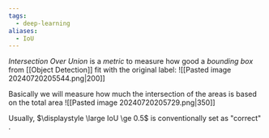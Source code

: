 ```yaml
---
tags:
  - deep-learning
aliases:
  - IoU
---
```

*Intersection Over Union* is a *metric* to measure how good a *bounding box* from [[Object Detection]] fit with the original label:
![[Pasted image 20240720205544.png|200]]

Basically we will measure how much the intersection of the areas is based on the total area
![[Pasted image 20240720205729.png|350]]

Usually, $\displaystyle \large IoU \ge 0.5$ is conventionally set as "correct" .